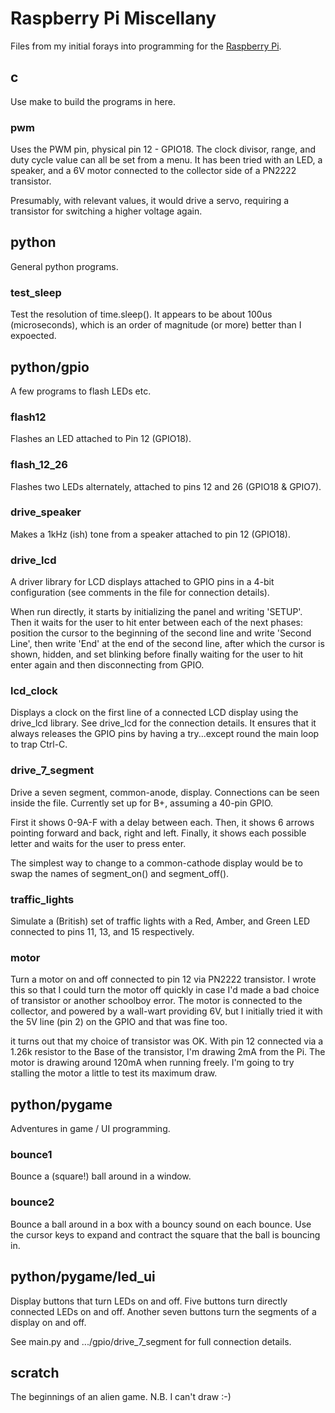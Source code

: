 # Raspberry Pi Miscellany

Files from my initial forays into programming for the [Raspberry Pi](http://raspberrypi.org).


## c

Use make to build the programs in here.


### pwm

Uses the PWM pin, physical pin 12 - GPIO18. The clock divisor, range, and duty
cycle value can all be set from a menu. It has been tried with an LED, a
speaker, and a 6V motor connected to the collector side of a PN2222 transistor.

Presumably, with relevant values, it would drive a servo, requiring a transistor
for switching a higher voltage again.


## python

General python programs.

### test_sleep

Test the resolution of time.sleep(). It appears to be about 100us (microseconds),
which is an order of magnitude (or more) better than I expoected.


## python/gpio

A few programs to flash LEDs etc.

### flash12

Flashes an LED attached to Pin 12 (GPIO18).

### flash_12_26

Flashes two LEDs alternately, attached to pins 12 and 26 (GPIO18 & GPIO7).

### drive_speaker

Makes a 1kHz (ish) tone from a speaker attached to pin 12 (GPIO18).

### drive_lcd

A driver library for LCD displays attached to GPIO pins in a 4-bit configuration
(see comments in the file for connection details).

When run directly, it starts by initializing the panel and writing 'SETUP'.
Then it waits for the user to hit enter between each of the next phases:
position the cursor to the beginning of the second line and write 
'Second Line', then write 'End' at the end of the second line, after which
the cursor is shown, hidden, and set blinking before finally waiting for
the user to hit enter again and then disconnecting from GPIO.

### lcd_clock

Displays a clock on the first line of a connected LCD display using the drive_lcd
library. See drive_lcd for the connection details. It ensures that it always
releases the GPIO pins by having a try...except round the main loop to trap Ctrl-C.

### drive_7_segment

Drive a seven segment, common-anode, display. Connections can be seen inside
the file. Currently set up for B+, assuming a 40-pin GPIO.

First it shows 0-9A-F with a delay between each. Then, it shows 6 arrows pointing
forward and back, right and left. Finally, it shows each possible letter and waits 
for the user to press enter.

The simplest way to change to a common-cathode display would be to swap the names
of segment_on() and segment_off().

### traffic_lights

Simulate a (British) set of traffic lights with a Red, Amber, and Green LED 
connected to pins 11, 13, and 15 respectively.

### motor

Turn a motor on and off connected to pin 12 via PN2222 transistor. I wrote this
so that I could turn the motor off quickly in case I'd made a bad choice of 
transistor or another schoolboy error. The motor is connected to the collector, 
and powered by a wall-wart providing 6V, but I initially tried it with the 5V
line (pin 2) on the GPIO and that was fine too. 

it turns out that my choice of transistor was OK. With pin 12 connected via a 
1.26k resistor to the Base of the transistor, I'm drawing 2mA from the Pi.
The motor is drawing around 120mA when running freely. I'm going to try
stalling the motor a little to test its maximum draw.


## python/pygame

Adventures in game / UI programming.

### bounce1

Bounce a (square!) ball around in a window.

### bounce2

Bounce a ball around in a box with a bouncy sound on each bounce. Use the cursor
keys to expand and contract the square that the ball is bouncing in.


## python/pygame/led_ui

Display buttons that turn LEDs on and off. Five buttons turn directly connected
LEDs on and off. Another seven buttons turn the segments of a display on and off.

See main.py and .../gpio/drive_7_segment for full connection details.


## scratch

The beginnings of an alien game. N.B. I can't draw :-)

